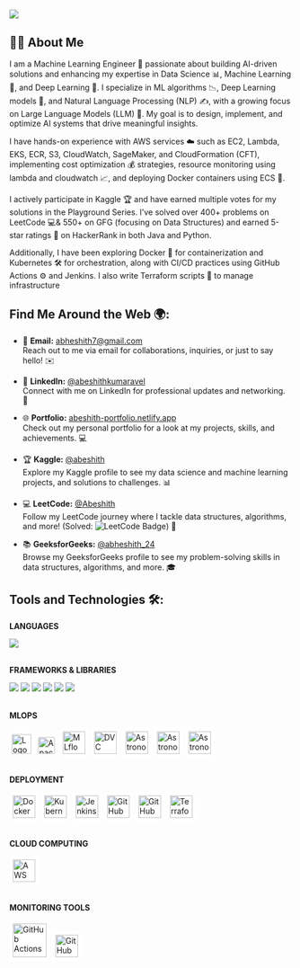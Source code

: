 
<h1>
    <img src="https://readme-typing-svg.herokuapp.com/?font=Righteous&size=35&center=true&vCenter=true&width=500&height=70&duration=4000&lines=Hi+There!+👋;+I'm+Abeshith+👽;" />
</h1>

## 👨‍💻 About Me

I am a Machine Learning Engineer 🤖 passionate about building AI-driven solutions and enhancing my expertise in Data Science 📊, Machine Learning 🧠, and Deep Learning 🌟. I specialize in ML algorithms 📉, Deep Learning models 🧬, and Natural Language Processing (NLP) ✍️, with a growing focus on Large Language Models (LLM) 💬. My goal is to design, implement, and optimize AI systems that drive meaningful insights.

I have hands-on experience with AWS services ☁️ such as EC2, Lambda, EKS, ECR, S3, CloudWatch, SageMaker, and CloudFormation (CFT), implementing cost optimization 💰 strategies, resource monitoring using lambda and cloudwatch 📈, and deploying Docker containers using ECS 🚢.

I actively participate in Kaggle 🏆 and have earned multiple votes for my solutions in the Playground Series. I’ve solved over 400+ problems on LeetCode 💻& 550+ on GFG (focusing on Data Structures) and earned 5-star ratings 🌟 on HackerRank in both Java and Python.

Additionally, I have been exploring Docker 🐳 for containerization and Kubernetes 🛠️ for orchestration, along with CI/CD practices using GitHub Actions ⚙️ and Jenkins. I also write Terraform scripts 📝 to manage infrastructure


## Find Me Around the Web 🌍:
- 📧 **Email:** [abheshith7@gmail.com](mailto:abheshith7@gmail.com)  
  Reach out to me via email for collaborations, inquiries, or just to say hello! ✉️
  
- 💼 **LinkedIn:** [@abeshithkumaravel](https://linkedin.com/in/abeshithkumaravel/)  
  Connect with me on LinkedIn for professional updates and networking. 🤝

- 🌐 **Portfolio:** [abeshith-portfolio.netlify.app](https://abeshith-portfolio.netlify.app/)  
  Check out my personal portfolio for a look at my projects, skills, and achievements. 💻

- 🏆 **Kaggle:** [@abeshith](https://www.kaggle.com/abeshith)  
  Explore my Kaggle profile to see my data science and machine learning projects, and solutions to challenges. 📊

- 💻 **LeetCode:** [@Abeshith](https://leetcode.com/u/Abeshith/)  
  Follow my LeetCode journey where I tackle data structures, algorithms, and more! (Solved: ![LeetCode Badge](https://img.shields.io/badge/dynamic/json?style=for-the-badge&labelColor=black&color=%23ffa116&label=Solved&query=solvedOverTotal&url=https%3A%2F%2Fleetcode-badge.vercel.app%2Fapi%2Fusers%2FAbeshith&logo=leetcode&logoColor=yellow)) 🏅

- 📚 **GeeksforGeeks:** [@abheshith_24](https://www.geeksforgeeks.org/user/abheshith_24/)  
  Browse my GeeksforGeeks profile to see my problem-solving skills in data structures, algorithms, and more. 🎓


## Tools and Technologies 🛠️:
**LANGUAGES**  
<div>
    <img src="https://skillicons.dev/icons?i=python,java,cs," /><br>
</div></br>

**FRAMEWORKS & LIBRARIES**  
<div>
    <img src="https://skillicons.dev/icons?i=sklearn,tensorflow,pytorch" />
    <img src="https://go-skill-icons.vercel.app/api/icons?i=huggingface" />
    <img src="https://go-skill-icons.vercel.app/api/icons?i=pandas" />
    <img src="https://go-skill-icons.vercel.app/api/icons?i=numpy" />
    <img src="https://go-skill-icons.vercel.app/api/icons?i=matplotlib" />
    <img src="https://go-skill-icons.vercel.app/api/icons?i=seaborn" />
</div></br>

**MLOPS**
<div>
  <img src="https://cdn.brandfetch.io/idS8GMP5c8/theme/dark/logo.svg?c=1dxbfHSJFAPEGdCLU4o5B" alt="Logo" height="35" style="background:white; padding:4px; border-radius:6px;" />
  
 <img src="https://upload.wikimedia.org/wikipedia/commons/thumb/d/de/AirflowLogo.png/1200px-AirflowLogo.png" alt="Apache Airflow" height="30" style="background:white; padding:4px; border-radius:6px;" title="Apache Airflow" />
  
  <img src="https://user-images.githubusercontent.com/611655/181510038-e38f4001-c304-411e-8f45-f71554eb9763.png" alt="MLflow" height="40" style="background:white; padding:6px; border-radius:6px;" title="MLflow" />
  
  <img src="https://upload.wikimedia.org/wikipedia/commons/a/af/Data_Version_Control._Official_Logo_by_Iterative.ai.png" alt="DVC" height="40" style="background:white; padding:6px; border-radius:6px;" title="Data Version Control (DVC)" />
  
  <img src="https://www.astronomer.io/monogram/astronomer-monogram-RGB.svg" alt="Astronomer" height="40" style="background:white; padding:6px; border-radius:6px;" title="Astronomer" />
  
  <img src="https://ai-infrastructure.org/wp-content/uploads/2022/08/ZenML-Logo.png" alt="Astronomer" height="40" style="background:white; padding:6px; border-radius:6px;" title="Astronomer" />

  <img src="https://image.pngaaa.com/258/4991258-middle.png" alt="Astronomer" height="40" style="background:white; padding:6px; border-radius:6px;" title="Astronomer" />

  
</div></br>

**DEPLOYMENT**
<div>
  <!-- Docker -->
  <img src="https://upload.wikimedia.org/wikipedia/commons/thumb/4/4e/Docker_%28container_engine%29_logo.svg/2560px-Docker_%28container_engine%29_logo.svg.png" alt="Docker" height="40" style="background:white; padding:6px; border-radius:6px;" title="Docker" />

  <!-- Kubernetes -->
  <img src="https://upload.wikimedia.org/wikipedia/commons/6/67/Kubernetes_logo.svg" alt="Kubernetes" height="40" style="background:white; padding:6px; border-radius:6px;" title="Kubernetes" />

  <!-- Jenkins -->
  <img src="https://upload.wikimedia.org/wikipedia/commons/e/e3/Jenkins_logo_with_title.svg" alt="Jenkins" height="40" style="background:white; padding:6px; border-radius:6px;" title="Jenkins" />

  <!-- GitHub Actions -->
  <img src="https://miro.medium.com/v2/resize:fit:1000/1*ookyGlsTh-UT0YBUwdTLSA.png" alt="GitHub Actions" height="40" style="background:white; padding:6px; border-radius:6px;" title="GitHub Actions" />

  <!-- GitHub -->
  <img src="https://toppng.com/uploads/preview/github-logo-transparent-png-11659780101agvzsukgqz.png" alt="GitHub" height="40" style="background:white; padding:6px; border-radius:6px;" title="GitHub" />

  <!-- Terraform -->
  <img src="https://upload.wikimedia.org/wikipedia/commons/thumb/0/04/Terraform_Logo.svg/2560px-Terraform_Logo.svg.png" alt="Terraform" height="40" style="background:white; padding:6px; border-radius:6px;" title="Terraform" />
</div></br>

**CLOUD COMPUTING**
<div>
  <img src="https://upload.wikimedia.org/wikipedia/commons/thumb/9/93/Amazon_Web_Services_Logo.svg/2560px-Amazon_Web_Services_Logo.svg.png" 
       alt="AWS" 
       height="40" 
       style="background:white; padding:6px; border-radius:6px;" 
       title="Amazon Web Services (AWS)" />
</div></br>

**MONITORING TOOLS**
<div>
  <img src="https://miro.medium.com/v2/resize:fit:772/1*ru5TRX06wPxuqki6MDf-yg.png" alt="GitHub Actions" height="60" style="background:white; padding:6px; border-radius:6px;" title="GitHub Actions" />
  <img src="https://cdn.freelogovectors.net/wp-content/uploads/2018/07/grafana-logo.png" alt="GitHub Actions" height="40" style="background:white; padding:6px; border-radius:6px;" title="GitHub Actions" />
</div>



